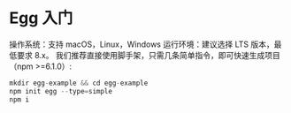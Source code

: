 # Egg 入门
操作系统：支持 macOS，Linux，Windows
运行环境：建议选择 LTS 版本，最低要求 8.x。
我们推荐直接使用脚手架，只需几条简单指令，即可快速生成项目（npm >=6.1.0）:
```js
mkdir egg-example && cd egg-example
npm init egg --type=simple
npm i
```